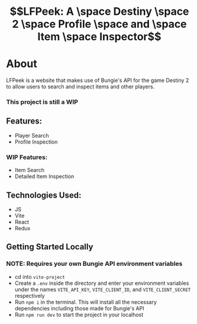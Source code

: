 # $$LFPeek: A \space Destiny \space 2 \space Profile \space and \space Item \space Inspector$$

# About
LFPeek is a website that makes use of Bungie's API for the game Destiny 2 to allow users to search and inspect items and other players.

### This project is still a WIP

## Features:
- Player Search
- Profile Inspection

### WIP Features:
- Item Search
- Detailed Item Inspection

## Technologies Used:
- JS
- Vite
- React
- Redux

## Getting Started Locally
### NOTE: Requires your own Bungie API environment variables
- cd into `vite-project`
- Create a `.env` inside the directory and enter your environment variables under the names `VITE_API_KEY`, `VITE_CLIENT_ID`, and `VITE_CLIENT_SECRET` respectively
- Run `npm i` in the terminal. This will install all the necessary dependencies including those made for Bungie's API
- Run `npm run dev` to start the project in your localhost
